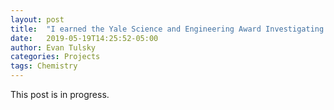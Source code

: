 ```yaml
---
layout: post
title:  "I earned the Yale Science and Engineering Award Investigating the Chemistry of Asprin and Acetaminophen"
date:   2019-05-19T14:25:52-05:00
author: Evan Tulsky
categories: Projects
tags: Chemistry
---
```


This post is in progress. 
